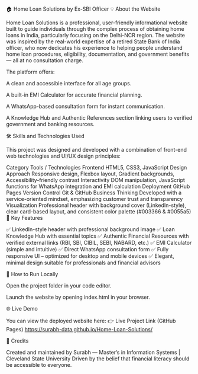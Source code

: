 🏠 Home Loan Solutions by Ex-SBI Officer
💡 About the Website

Home Loan Solutions is a professional, user-friendly informational website built to guide individuals through the complex process of obtaining home loans in India, particularly focusing on the Delhi-NCR region.
The website was inspired by the real-world expertise of a retired State Bank of India officer, who now dedicates his experience to helping people understand home loan procedures, eligibility, documentation, and government benefits — all at no consultation charge.

The platform offers:

A clean and accessible interface for all age groups.

A built-in EMI Calculator for accurate financial planning.

A WhatsApp-based consultation form for instant communication.

A Knowledge Hub and Authentic References section linking users to verified government and banking resources.

🛠️ Skills and Technologies Used

This project was designed and developed with a combination of front-end web technologies and UI/UX design principles:

Category	Tools / Technologies
Frontend	HTML5, CSS3, JavaScript
Design Approach	Responsive design, Flexbox layout, Gradient backgrounds, Accessibility-friendly contrast
Interactivity	DOM manipulation, JavaScript functions for WhatsApp integration and EMI calculation
Deployment	GitHub Pages
Version Control	Git & GitHub
Business Thinking	Developed with a service-oriented mindset, emphasizing customer trust and transparency
Visualization	Professional header with background cover (LinkedIn-style), clear card-based layout, and consistent color palette (#003366 & #0055a5)
🎯 Key Features

✅ LinkedIn-style header with professional background image
✅ Loan Knowledge Hub with essential topics
✅ Authentic Financial Resources with verified external links (RBI, SBI, CIBIL, SEBI, NABARD, etc.)
✅ EMI Calculator (simple and intuitive)
✅ Direct WhatsApp consultation form
✅ Fully responsive UI – optimized for desktop and mobile devices
✅ Elegant, minimal design suitable for professionals and financial advisors

🚀 How to Run Locally

Open the project folder in your code editor.

Launch the website by opening index.html in your browser.

🌐 Live Demo

You can view the deployed website here:
👉 Live Project Link (GitHub Pages)
https://surabh-data.github.io/Home-Loan-Solutions/

🙌 Credits

Created and maintained by Surabh —
Master’s in Information Systems | Cleveland State University
Driven by the belief that financial literacy should be accessible to everyone.
